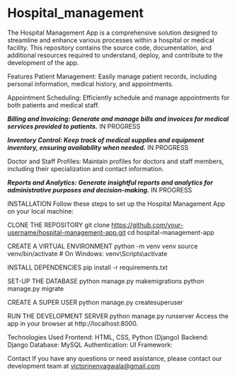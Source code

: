 # Hospital_management

The Hospital Management App is a comprehensive solution designed to streamline and enhance various processes within a hospital or medical facility. This repository contains the source code, documentation, and additional resources required to understand, deploy, and contribute to the development of the app.

Features
Patient Management: Easily manage patient records, including personal information, medical history, and appointments.

Appointment Scheduling: Efficiently schedule and manage appointments for both patients and medical staff.

***Billing and Invoicing: Generate and manage bills and invoices for medical services provided to patients.*** IN PROGRESS 

***Inventory Control: Keep track of medical supplies and equipment inventory, ensuring availability when needed.*** IN PROGRESS 

Doctor and Staff Profiles: Maintain profiles for doctors and staff members, including their specialization and contact information.

***Reports and Analytics: Generate insightful reports and analytics for administrative purposes and decision-making.*** IN PROGRESS

INSTALLATION 
Follow these steps to set up the Hospital Management App on your local machine:

CLONE THE REPOSITORY 
git clone https://github.com/your-username/hospital-management-app.git
cd hospital-management-app

CREATE A VIRTUAL ENVIRONMENT 
python -m venv venv
source venv/bin/activate    # On Windows: venv\Scripts\activate

INSTALL DEPENDENCIES 
pip install -r requirements.txt

SET-UP THE DATABASE
python manage.py makemigrations
python manage.py migrate

CREATE A SUPER USER
python manage.py createsuperuser

RUN THE DEVELOPMENT SERVER 
python manage.py runserver
Access the app in your browser at http://localhost:8000.

Technologies Used
Frontend: HTML, CSS, Python (Django)
Backend: Django
Database: MySQL
Authentication: 
UI Framework: 

Contact
If you have any questions or need assistance, please contact our development team at victorinenyagwala@gmail.com

